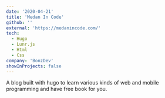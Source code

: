 ```yaml
---
date: '2020-04-21'
title: 'Medan In Code'
github: ''
external: 'https://medanincode.com/'
tech:
  - Hugo
  - Lunr.js
  - Html
  - Css
company: 'BonzDev'
showInProjects: false
---
```


A blog built with hugo to learn various kinds of web and mobile programming and have free book for you.

